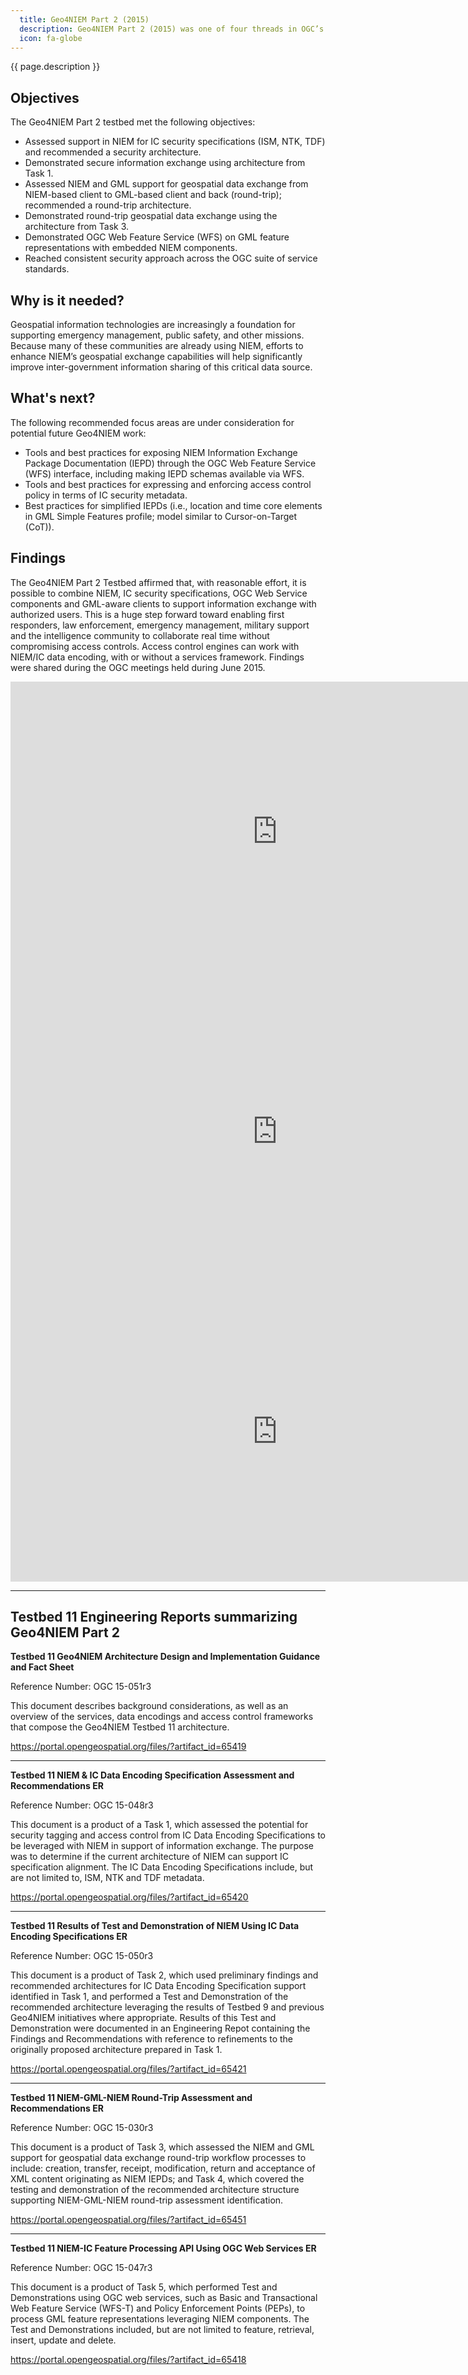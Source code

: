 ```yaml
---
  title: Geo4NIEM Part 2 (2015)
  description: Geo4NIEM Part 2 (2015) was one of four threads in OGC’s Testbed 11—a scenario-based test and demonstration of Geo4NIEM work. It focused on enhancing NIEM’s geospatial exchange capabilities to include Intelligence Community (IC) data encoding specifications, along with OASIS standards to enable granular data object level access authorization and/or denial aligned to OCG web services.
  icon: fa-globe
---
```


{{ page.description }}

## Objectives

The Geo4NIEM Part 2 testbed met the following objectives:

- Assessed support in NIEM for IC security specifications (ISM, NTK, TDF) and recommended a security architecture.
- Demonstrated secure information exchange using architecture from Task 1.
- Assessed NIEM and GML support for geospatial data exchange from NIEM-based client to GML-based client and back (round-trip); recommended a round-trip architecture.
- Demonstrated round-trip geospatial data exchange using the architecture from Task 3.
- Demonstrated OGC Web Feature Service (WFS) on GML feature representations with embedded NIEM components.
- Reached consistent security approach across the OGC suite of service standards.

## Why is it needed?

Geospatial information technologies are increasingly a foundation for supporting emergency management, public safety, and other missions. Because many of these communities are already using NIEM, efforts to enhance NIEM’s geospatial exchange capabilities will help significantly improve inter-government information sharing of this critical data source.

## What's next?

The following recommended focus areas are under consideration for potential future Geo4NIEM work:

- Tools and best practices for exposing NIEM Information Exchange Package Documentation (IEPD) through the OGC Web Feature Service (WFS) interface, including making IEPD schemas available via WFS.
- Tools and best practices for expressing and enforcing access control policy in terms of IC security metadata.
- Best practices for simplified IEPDs (i.e., location and time core elements in GML Simple Features profile; model similar to Cursor-on-Target (CoT)).

## Findings

The Geo4NIEM Part 2 Testbed affirmed that, with reasonable effort, it is possible to combine NIEM, IC security specifications, OGC Web Service components and GML-aware clients to support information exchange with authorized users. This is a huge step forward toward enabling first responders, law enforcement, emergency management, military support and the intelligence community to collaborate real time without compromising access controls. Access control engines can work with NIEM/IC data encoding, with or without a services framework. Findings were shared during the OGC meetings held during June 2015.

<iframe width="854" height="480" src="https://www.youtube.com/embed/hZNt5OaBtx4?vq=hd720" frameborder="0" allowfullscreen=""></iframe>

<iframe width="854" height="480" src="https://www.youtube.com/embed/Y-kNcztnsvY?list=PL4wLuqQbGVE6mQjrwBnxYFkWBhYcfTTe4&amp;vq=hd720" frameborder="0" allowfullscreen=""></iframe>

<iframe width="854" height="480" src="https://www.youtube.com/embed/loXLwdMaTPM?list=PL4wLuqQbGVE6mQjrwBnxYFkWBhYcfTTe4&amp;vq=hd720" frameborder="0" allowfullscreen=""></iframe>

---

## Testbed 11 Engineering Reports summarizing Geo4NIEM Part 2

**Testbed 11 Geo4NIEM Architecture Design and Implementation Guidance and Fact Sheet**

Reference Number: OGC 15-051r3

This document describes background considerations, as well as an overview of the services, data encodings and access control frameworks that compose the Geo4NIEM Testbed 11 architecture.

<https://portal.opengeospatial.org/files/?artifact_id=65419>

---

**Testbed 11 NIEM & IC Data Encoding Specification Assessment and Recommendations ER**

Reference Number: OGC 15-048r3

This document is a product of a Task 1, which assessed the potential for security tagging and access control from IC Data Encoding Specifications to be leveraged with NIEM in support of information exchange. The purpose was to determine if the current architecture of NIEM can support IC specification alignment. The IC Data Encoding Specifications include, but are not limited to, ISM, NTK and TDF metadata.

<https://portal.opengeospatial.org/files/?artifact_id=65420>

---

**Testbed 11 Results of Test and Demonstration of NIEM Using IC Data Encoding Specifications ER**

Reference Number: OGC 15-050r3

This document is a product of Task 2, which used preliminary findings and recommended architectures for IC Data Encoding Specification support identified in Task 1, and performed a Test and Demonstration of the recommended architecture leveraging the results of Testbed 9 and previous Geo4NIEM initiatives where appropriate. Results of this Test and Demonstration were documented in an Engineering Repot containing the Findings and Recommendations with reference to refinements to the originally proposed architecture prepared in Task 1.

<https://portal.opengeospatial.org/files/?artifact_id=65421>

---

**Testbed 11 NIEM-GML-NIEM Round-Trip Assessment and Recommendations ER**

Reference Number: OGC 15-030r3

This document is a product of Task 3, which assessed the NIEM and GML support for geospatial data exchange round-trip workflow processes to include: creation, transfer, receipt, modification, return and acceptance of XML content originating as NIEM IEPDs; and Task 4, which covered the testing and demonstration of the recommended architecture structure supporting NIEM-GML-NIEM round-trip assessment identification.

<https://portal.opengeospatial.org/files/?artifact_id=65451>

---

**Testbed 11 NIEM-IC Feature Processing API Using OGC Web Services ER**

Reference Number: OGC 15-047r3

This document is a product of Task 5, which performed Test and Demonstrations using OGC web services, such as Basic and Transactional Web Feature Service (WFS-T) and Policy Enforcement Points (PEPs), to process GML feature representations leveraging NIEM components. The Test and Demonstrations included, but are not limited to feature, retrieval, insert, update and delete.

<https://portal.opengeospatial.org/files/?artifact_id=65418>

